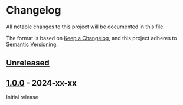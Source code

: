 # Changelog
All notable changes to this project will be documented in this file.

The format is based on [Keep a Changelog](https://keepachangelog.com/en/1.0.0/),
and this project adheres to [Semantic Versioning](https://semver.org/spec/v2.0.0.html).

## [Unreleased]

## [1.0.0] - 2024-xx-xx

Initial release

[Unreleased]: https://github.com/brotkrueml/typo3-prevent-lang-packs-download/compare/v1.0.0...HEAD
[1.0.0]: https://github.com/brotkrueml/typo3-prevent-lang-packs-download/releases/tag/v1.0.0
